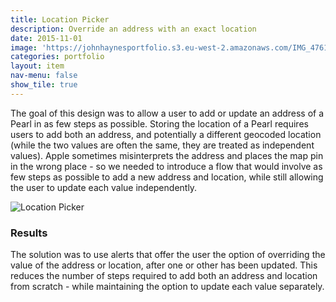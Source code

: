 ```yaml
---
title: Location Picker
description: Override an address with an exact location
date: 2015-11-01
image: 'https://johnhaynesportfolio.s3.eu-west-2.amazonaws.com/IMG_4761.PNG'
categories: portfolio
layout: item
nav-menu: false
show_tile: true
---
```


The goal of this design was to allow a user to add or update an address of a Pearl in as few steps as possible. Storing the location of a Pearl requires users to add both an address, and potentially a different geocoded location (while the two values are often the same, they are treated as independent values). Apple sometimes misinterprets the address and places the map pin in the wrong place - so we needed to introduce a flow that would involve as few steps as possible to add a new address and location, while still allowing the user to update each value independently. 

![Location Picker](https://johnhaynesportfolio.s3.eu-west-2.amazonaws.com/IMG_4761.PNG)

### Results
The solution was to use alerts that offer the user the option of overriding the value of the address or location, after one or other has been updated. This reduces the number of steps required to add both an address and location from scratch - while maintaining the option to update each value separately.